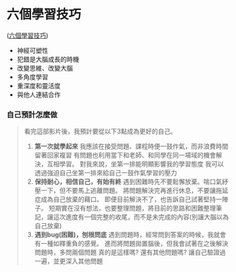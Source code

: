 # 六個學習技巧
([六個學習技巧](https://www.youtube.com/watch?v=DgbSc6Ys710))
- 神經可塑性
- 犯錯是大腦成長的時機
- 改變思維、改變大腦
- 多角度學習
- 重深度和靈活度
- 與他人連結合作
### 自己預計怎麼做
> 看完這部影片後，我預計要從以下3點成為更好的自己。
> 1. **第一次就學起來**
> 我應該在接受問題、課程時便一鼓作氣，而非浪費時間留著回家複習
> 有問題也利用當下和老師、和同學在同一場域的機會解決，互相學習。
> 對我來說，坐第一排能明顯影響我的學習態度
> 我可以透過強迫自己坐第一排來給自己一鼓作氣學習的壓力
> 2. **保持耐心，相信自己，有始有終**
> 遇到困難時先不要鬆懈放棄。喘口氣紓壓一下，但不要馬上逃離問題。
> 將問題解決完再進行休息，不要讓拖延症成為自己放棄的藉口。
> 即便目前解決不了，也告訴自己試著堅持一陣子。
> 短期實在沒有想法，也要整理問題，將目前的思路和困難整理筆記，讓這次進度有一個完整的收尾，而不是未完成的內容(別讓大腦以為自己放棄)
> 3. **遇到bug(困難)，刨根問底**
> 遇到問題時，經常問到答案的時候，我就會有一種如釋重負的感覺。
> 進而將問題拋置腦後，但我會試著在之後解決問題時，多問兩個問題
> 真的是這樣嗎? 還有其他問題嗎? 
> 讓自己驗證過一遍，並更深入其他問題
> 